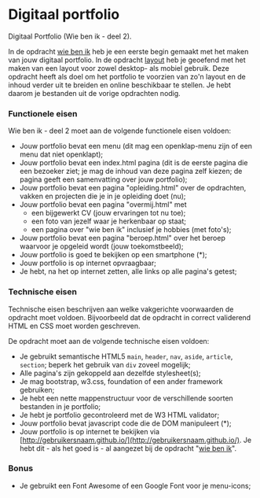 # Digitaal portfolio
Digitaal Portfolio (Wie ben ik - deel 2).

In de opdracht [wie ben ik](https://github.com/davinci-ao/wie-ben-ik) heb je een eerste begin gemaakt met het maken van jouw digitaal portfolio. In de opdracht [layout](https://github.com/davinci-ao/layout) heb je geoefend met het maken van een layout voor zowel desktop- als mobiel gebruik. Deze opdracht heeft als doel om het portfolio te voorzien van zo'n layout en de inhoud verder uit te breiden en online beschikbaar te stellen. Je hebt daarom je bestanden uit de vorige opdrachten nodig. 

### Functionele eisen
Wie ben ik - deel 2 moet aan de volgende functionele eisen voldoen:
* Jouw portfolio bevat een menu (dit mag een openklap-menu zijn of een menu dat niet openklapt);
* Jouw portfolio bevat een index.html pagina (dit is de eerste pagina die een bezoeker ziet; je mag de inhoud van deze pagina zelf kiezen; de pagina geeft een samenvatting over jouw portfolio);
* Jouw portfolio bevat een pagina "opleiding.html" over de opdrachten, vakken en projecten die je in je opleiding doet (nu);
* Jouw portfolio bevat een pagina "overmij.html" met 
 	* een bijgewerkt CV (jouw ervaringen tot nu toe);
 	* een foto van jezelf waar je herkenbaar op staat;
 	* een pagina over "wie ben ik" inclusief je hobbies (met foto's);
* Jouw portfolio bevat een pagina "beroep.html" over het beroep waarvoor je opgeleid wordt (jouw toekomstbeeld);
* Jouw portfolio is goed te bekijken op een smartphone (*);
* Jouw portfolio is op internet opvraagbaar;
* Je hebt, na het op internet zetten, alle links op alle pagina's getest;

### Technische eisen
Technische eisen beschrijven aan welke vakgerichte voorwaarden de opdracht moet voldoen. Bijvoorbeeld dat de opdracht in correct validerend HTML en CSS moet worden geschreven. 

De opdracht moet aan de volgende technische eisen voldoen:
* Je gebruikt semantische HTML5 `main`, `header`, `nav`, `aside`, `article`, `section`; beperk het gebruik van `div` zoveel mogelijk;
* Alle pagina's zijn gekoppeld aan dezelfde stylesheet(s);
* Je mag bootstrap, w3.css, foundation of een ander framework gebruiken;
* Je hebt een nette mappenstructuur voor de verschillende soorten bestanden in je portfolio;
* Je hebt je portfolio gecontroleerd met de W3 HTML validator;
* Jouw portfolio bevat javascript code die de DOM manipuleert (*);
* Jouw portfolio is op internet te bekijken via [http://gebruikersnaam.github.io/](http://gebruikersnaam.github.io/). Je hebt dit - als het goed is - al aangezet bij de opdracht "[wie ben ik](https://github.com/davinci-ao/wie-ben-ik)".

### Bonus
* Je gebruikt een Font Awesome of een Google Font voor je menu-icons;
